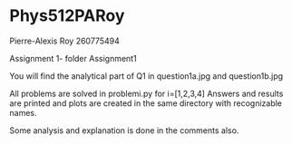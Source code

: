 # Phys512PARoy
Pierre-Alexis Roy 260775494

Assignment 1- folder Assignment1

You will find the analytical part of Q1 in question1a.jpg and question1b.jpg

All problems are solved in problemi.py for i=[1,2,3,4]
Answers and results are printed and plots are created in the same directory with recognizable names.

Some analysis and explanation is done in the comments also. 



